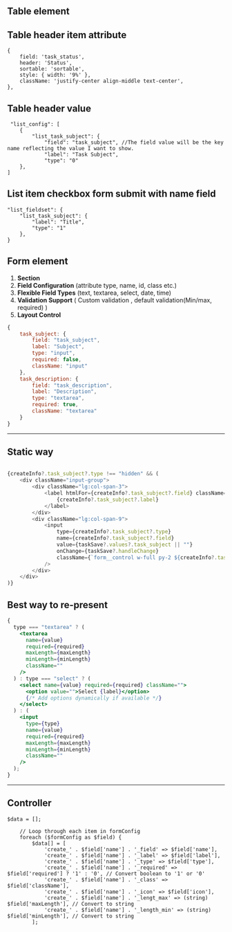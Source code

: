 ## Table element

## Table header item attribute
```
{
    field: 'task_status',
    header: 'Status',
    sortable: 'sortable',
    style: { width: '9%' },
    className: 'justify-center align-middle text-center',
},
```
## Table header value
```
 "list_config": [
    {
        "list_task_subject": {
            "field": "task_subject", //The field value will be the key name reflecting the value I want to show.
            "label": "Task Subject",
            "type": "0"
    },
]
```
## List item checkbox form submit with name field
```
"list_fieldset": {
    "list_task_subject": {
        "label": "Title",
        "type": "1"
    },
}
```
## Form element

1. **Section**
2. **Field Configuration** (attribute type, name, id, class etc.)
3. **Flexible Field Types** (text, textarea, select, date, time)
4. **Validation Support** ( Custom validation , default validation(Min/max, required) )
5. **Layout Control**



```js
{
    task_subject: {
        field: "task_subject",
        label: "Subject",
        type: "input",
        required: false,
        className: "input"
    },
    task_description: {
        field: "task_description",
        label: "Description",
        type: "textarea",
        required: true,
        className: "textarea"
    }
}
```
---

## Static way 

```js

{createInfo?.task_subject?.type !== "hidden" && (
    <div className="input-group">
        <div className="lg:col-span-3">
            <label htmlFor={createInfo?.task_subject?.field} className="form-label">
                {createInfo?.task_subject?.label}
            </label>
        </div>
        <div className="lg:col-span-9">
            <input
                type={createInfo?.task_subject?.type}
                name={createInfo?.task_subject?.field}
                value={taskSave?.values?.task_subject || ""}
                onChange={taskSave?.handleChange}
                className={`form__control w-full py-2 ${createInfo?.task_subject?.className}`}
            />
        </div>
    </div>
)}

```


## Best way to re-present

```jsx
{
  type === "textarea" ? (
    <textarea
      name={value}
      required={required}
      maxLength={maxLength}
      minLength={minLength}
      className=""
    />
  ) : type === "select" ? (
    <select name={value} required={required} className="">
      <option value="">Select {label}</option>
      {/* Add options dynamically if available */}
    </select>
  ) : (
    <input
      type={type}
      name={value}
      required={required}
      maxLength={maxLength}
      minLength={minLength}
      className=""
    />
  );
}
```

---
## Controller

```Laravel get
$data = [];

    // Loop through each item in formConfig
    foreach ($formConfig as $field) {
        $data[] = [
            'create_' . $field['name'] . '_field' => $field['name'],
            'create_' . $field['name'] . '_label' => $field['label'],
            'create_' . $field['name'] . '_type' => $field['type'],
            'create_' . $field['name'] . '_required' => $field['required'] ? '1' : '0', // Convert boolean to '1' or '0'
            'create_' . $field['name'] . '_class' => $field['className'],
            'create_' . $field['name'] . '_icon' => $field['icon'],
            'create_' . $field['name'] . '_lengt_max' => (string) $field['maxLength'], // Convert to string
            'create_' . $field['name'] . '_length_min' => (string) $field['minLength'], // Convert to string
        ];
```
